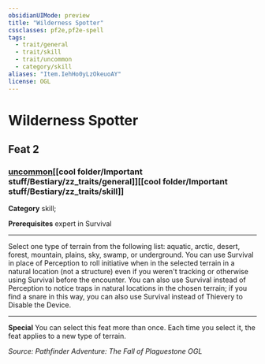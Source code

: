 ```yaml
---
obsidianUIMode: preview
title: "Wilderness Spotter"
cssclasses: pf2e,pf2e-spell
tags:
  - trait/general
  - trait/skill
  - trait/uncommon
  - category/skill
aliases: "Item.IehHo0yLzOkeuoAY"
license: OGL
---
```

# Wilderness Spotter
## Feat 2
### [uncommon](cool%20folder/Important%20stuff/Bestiary/zz_traits/uncommon.md "Uncommon Rarity Trait")[[cool folder/Important stuff/Bestiary/zz_traits/general]][[cool folder/Important stuff/Bestiary/zz_traits/skill]]

**Category** skill; 



**Prerequisites** expert in Survival
* * *
Select one type of terrain from the following list: aquatic, arctic, desert, forest, mountain, plains, sky, swamp, or underground. You can use Survival in place of Perception to roll initiative when in the selected terrain in a natural location (not a structure) even if you weren't tracking or otherwise using Survival before the encounter. You can also use Survival instead of Perception to notice traps in natural locations in the chosen terrain; if you find a snare in this way, you can also use Survival instead of Thievery to Disable the Device.

* * *

**Special** You can select this feat more than once. Each time you select it, the feat applies to a new type of terrain.

*Source: Pathfinder Adventure: The Fall of Plaguestone*
*OGL*